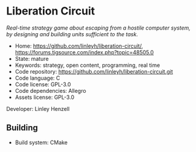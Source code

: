# Liberation Circuit

_Real-time strategy game about escaping from a hostile computer system, by designing and building units sufficient to the task._

- Home: https://github.com/linleyh/liberation-circuit/, https://forums.tigsource.com/index.php?topic=48505.0
- State: mature
- Keywords: strategy, open content, programming, real time
- Code repository: https://github.com/linleyh/liberation-circuit.git
- Code language: C
- Code license: GPL-3.0
- Code dependencies: Allegro
- Assets license: GPL-3.0

Developer: Linley Henzell

## Building

- Build system: CMake
